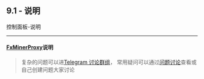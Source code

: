 [Telegram 讨论群组]:https://t.me/fxminerproxy_chat_cn
[问题讨论]:https://github.com/FxPool/FXMinerProxy/issues
[FxMinerProxy]:https://github.com/FxPool/FXMinerProxy

## 9.1 - 说明
控制面板-说明
___

#### [FxMinerProxy]说明



> 复杂的问题可以进[Telegram 讨论群组]， 常用疑问可以通过[问题讨论]查看或自己创建问题大家讨论